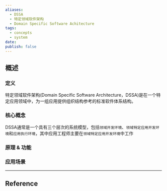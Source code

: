 ```yaml
---
aliases:
  - DSSA
  - 特定领域软件架构
  - Domain Specific Software Achitecture
tags:
  - concepts
  - system
date: 
publish: false
---
```


## 概述

### 定义

特定领域软件架构(Domain Specific Software Architecture，DSSA)是在一个特定应用领域中，为一组应用提供组织结构参考的标准软件体系结构。

### 核心概念

DSSA通常是一个具有三个层次的系统模型，包括`领域开发环境`、`领域特定应用开发环境`和`应用执行环境`，其中应用工程师主要在`领域特定应用开发环境`中工作

### 原理 & 功能

### 应用场景


***
## Reference


